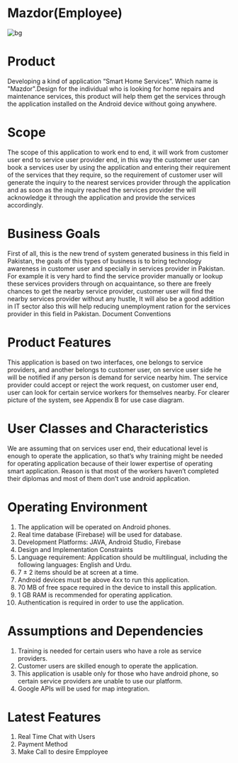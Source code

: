 

# Mazdor(Employee)
![bg](https://user-images.githubusercontent.com/31346514/53547890-06443080-3b52-11e9-947c-7353730a4baa.png)



# Product
Developing a kind of application “Smart Home Services”. Which name is "Mazdor".Design for the individual who is looking for home repairs and maintenance services, this product will help them get the services through the application installed on the Android device without going anywhere.

# Scope
The scope of this application to work end to end, it will work from customer user end to service user provider end, in this way the customer user can book a services user by using the application and entering their requirement of the services that they require, so the requirement of customer user will generate the inquiry to the nearest services provider through the application and as soon as the inquiry reached the services provider the will acknowledge it through the application and provide the services accordingly. 

# Business Goals
First of all, this is the new trend of system generated business in this field in Pakistan, the goals of this types of business is to bring technology awareness in customer user and specially in services provider in Pakistan. For example it is very hard to find the service provider manually or lookup these services providers through on acquaintance, so there are freely chances to get the nearby service provider, customer user will find the nearby services provider without any hustle, It will also be a good addition in IT sector also this will help reducing unemployment ration for the services provider in this field in Pakistan.
Document Conventions
 
# Product Features
This application is based on two interfaces, one belongs to service providers, and another belongs to customer user, on service user side he will be notified if any person is demand for service nearby him. The service provider could accept or reject the work request, on customer user end, user can look for certain service workers for themselves nearby. 
For clearer picture of the system, see Appendix B for use case diagram.

# User Classes and Characteristics
We are assuming that on services user end, their educational level is enough to operate the application, so that’s why training might be needed for operating application because of their lower expertise of operating smart application. Reason is that most of the workers haven’t completed their diplomas and most of them don’t use android application.

# Operating Environment
1. The application will be operated on Android phones.
2. Real time database (Firebase) will be used for database.
3. Development Platforms: JAVA, Android Studio, Firebase
4. Design and Implementation Constraints
5. Language requirement: Application should be multilingual, including the following languages: English and Urdu. 
6. 7 ± 2 items should be at screen at a time.
7. Android devices must be above 4xx to run this application.
8. 70 MB of free space required in the device to install this application.
9. 1 GB RAM is recommended for operating application.
10. Authentication is required in order to use the application.

# Assumptions and Dependencies
1. Training is needed for certain users who have a role as service providers.
2. Customer users are skilled enough to operate the application.
3. This application is usable only for those who have android phone, so certain service providers are unable to use our platform.
4. Google APIs will be used for map integration.

# Latest Features
1. Real Time Chat with Users
2. Payment Method
3. Make Call to desire Empployee






